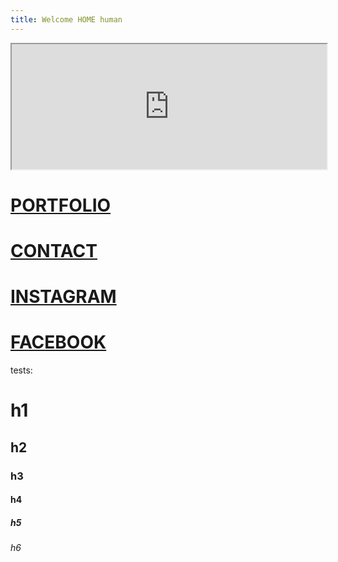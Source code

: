 ```yaml
---
title: Welcome HOME human
---
```




<iframe width="100%" height="200" src="https://stefanodalessio.github.io/cablesHomeRender/"></iframe>


# [PORTFOLIO](https://cargocollective.com/stefanodalessio)
# [CONTACT](https://cargocollective.com/stefanodalessio/CONTACT)
# [INSTAGRAM](https://www.instagram.com/stfndlss/)
# [FACEBOOK](https://www.facebook.com/stedalessio)


tests:
# h1
## h2
### h3
#### h4
##### h5
###### h6
